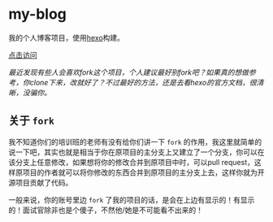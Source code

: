 # my-blog

我的个人博客项目，使用[hexo](https://github.com/hexojs/hexo)构建。

[点击访问](http://classlfz.github.io)

*最近发现有些人会喜欢fork这个项目，个人建议最好别fork吧？如果真的想做参考，你clone下来，改就好了？不过最好的方法，还是去看hexo的官方文档，很清晰，没骗你。*

## 关于 `fork`

我不知道你们的培训班的老师有没有给你们讲一下 `fork` 的作用，我这里就简单的说一下吧，其实也就是相当于你在原项目的主分支上又建立了一个分支，你可以在该分支上任意修改，如果想将你的修改合并到原项目中时，可以pull request，这样原项目的作者就可以将你修改的东西合并到原项目的主分支上去，这样你就为开源项目贡献了代码。

一般来说，你的账号里边 `fork` 了我的项目的话，是会在上边有显示的！有显示的！面试官除非也是个傻子，不然他/她是不可能看不出来的！
